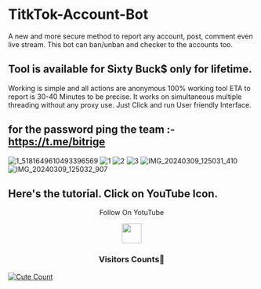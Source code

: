 # TitkTok-Account-Bot
A new and more secure method to report any account, post, comment even live stream. This bot can ban/unban and checker to the accounts too.

## Tool is available for Sixty Buck$ only for lifetime.

Working is simple and all actions are anonymous 100% working tool ETA to report is 30-40 Minutes to be precise.
It works on simultaneous multiple threading without any proxy use.
Just Click and run User friendly Interface.

## for the password ping the team :- https://t.me/bitrige
![1_5181649610493396569](https://github.com/user-attachments/assets/9cc883b8-fa02-40d8-b5c7-c14c1aa36098)
![1](https://github.com/user-attachments/assets/498fe3f2-54d6-4a76-8035-bc15fc19930d)
![2](https://github.com/user-attachments/assets/877b1b6d-0436-4ac8-b4ed-12c8b6c319b6)
![3](https://github.com/user-attachments/assets/4d55b480-00ae-4b00-a479-965165fb8746)
![IMG_20240309_125031_410](https://github.com/user-attachments/assets/34a37136-da1c-4d0c-bfa5-7f2f810f7c5a)
![IMG_20240309_125032_907](https://github.com/user-attachments/assets/c6f5f9e4-e635-40e6-82c7-b49480cbbb01)

## Here's the tutorial. Click on YouTube Icon.

<p align="center">
  Follow On YotuTube
</p>
<p align="center">
  <a href="https://youtu.be/bFbHjcW1sRQ?si=hIvqW2bumdWE8Uyq">
    <img src="https://www.iconsdb.com/icons/preview/red/youtube-4-xxl.png" width="40" height="40">
  </a>
</p>

<h3 align="center">Visitors Counts👀</h3>
<a href="https://github.com/daredevilkinng/Insta-Report-Bot"><img alt="Cute Count" 
src="https://count.getloli.com/get/@Insta-Report-Bot?theme=rule34" /></a>
